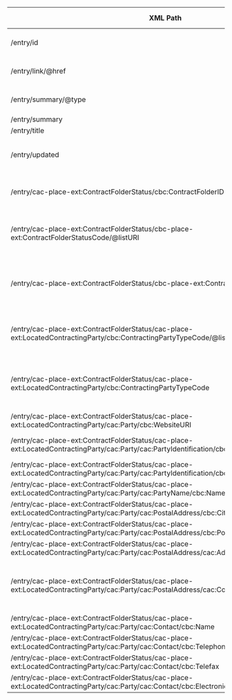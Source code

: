 | XML Path | Ontology Property | Entity Class | Related Entity Class | Subject Generation | Join Condition | Datatype | Function Name | Function Output |
| --- | --- | --- | --- | --- | --- | --- | --- | --- |
| /entry/id | :hasID | :ProcurementObject | :ID | Concatenate baseEntityURI and "/" and the value of id | N/A | String | None | - |
| /entry/link/@href | :hasID | :Document | :ID | Concatenate baseEntityURI and the value of href | N/A | String | None | - |
| /entry/summary/@type | :hasType | :Document | :DocumentType | Map "text" to a URI representing the type "text" in the ontology | N/A | String | None | - |
| /entry/summary | :hasDescription | :Document | String | N/A | N/A | String | None | - |
| /entry/title | :hasName | :Document | String | N/A | N/A | String | None | - |
| /entry/updated | :hasDispatchDate | :Document | Date | Convert the date to the xsd:dateTime format compatible with the ontology | N/A | xsd:dateTime | None | - |
| /entry/cac-place-ext:ContractFolderStatus/cbc:ContractFolderID | :hasID | :ProcurementObject | :ID | Concatenate baseEntityURI and "/" and the value of ContractFolderID | N/A | String | None | - |
| /entry/cac-place-ext:ContractFolderStatus/cbc-place-ext:ContractFolderStatusCode/@listURI | :hasDocumentStatusType | :Document | :CodelistValue | Map the listURI to the corresponding URI in the ontology using a function to transform a URI string to a URI | N/A | - | None | - |
| /entry/cac-place-ext:ContractFolderStatus/cbc-place-ext:ContractFolderStatusCode | :hasDocumentStatusCode | :Document | :CodelistValue | Map the value of ContractFolderStatusCode to the corresponding URI in the ontology using a function to transform a string to a URI | N/A | - | None | - |
| /entry/cac-place-ext:ContractFolderStatus/cac-place-ext:LocatedContractingParty/cbc:ContractingPartyTypeCode/@listURI | :hasLegalFormType | :Buyer | :CodelistValue | Map the listURI to the corresponding URI in the ontology using a function to transform a URI string to a URI | N/A | - | None | - |
| /entry/cac-place-ext:ContractFolderStatus/cac-place-ext:LocatedContractingParty/cbc:ContractingPartyTypeCode | :hasLegalForm | :Buyer | :CodelistValue | Map the value of ContractingPartyTypeCode to the corresponding URI in the ontology using a function to transform a string to a URI | N/A | - | None | - |
| /entry/cac-place-ext:ContractFolderStatus/cac-place-ext:LocatedContractingParty/cac:Party/cbc:WebsiteURI | :hasWebsite | :Buyer | - | N/A | N/A | - | None | - |
| /entry/cac-place-ext:ContractFolderStatus/cac-place-ext:LocatedContractingParty/cac:Party/cac:PartyIdentification/cbc:ID[@schemeName="DIR3"] | :hasDirectoryCode | :Buyer | :Identifier | Concatenate baseEntityURI and "/" and the value of ID | N/A | String | None | - |
| /entry/cac-place-ext:ContractFolderStatus/cac-place-ext:LocatedContractingParty/cac:Party/cac:PartyIdentification/cbc:ID[@schemeName="NIF"] | :hasTaxID | :Buyer | String | N/A | N/A | String | None | - |
| /entry/cac-place-ext:ContractFolderStatus/cac-place-ext:LocatedContractingParty/cac:Party/cac:PartyName/cbc:Name | :hasName | :Buyer | String | N/A | N/A | String | None | - |
| /entry/cac-place-ext:ContractFolderStatus/cac-place-ext:LocatedContractingParty/cac:Party/cac:PostalAddress/cbc:CityName | :hasCityName | :Address | String | N/A | N/A | String | None | - |
| /entry/cac-place-ext:ContractFolderStatus/cac-place-ext:LocatedContractingParty/cac:Party/cac:PostalAddress/cbc:PostalZone | :hasPostalZipCode | :Address | String | N/A | N/A | String | None | - |
| /entry/cac-place-ext:ContractFolderStatus/cac-place-ext:LocatedContractingParty/cac:Party/cac:PostalAddress/cac:AddressLine/cbc:Line | :hasStreetName | :Address | String | N/A | N/A | String | None | - |
| /entry/cac-place-ext:ContractFolderStatus/cac-place-ext:LocatedContractingParty/cac:Party/cac:PostalAddress/cac:Country/cbc:IdentificationCode | :hasCountryCode | :Address | :CountryCode | Map the value of IdentificationCode to the corresponding URI in the ontology using a function to transform a string to a URI | N/A | - | None | - |
| /entry/cac-place-ext:ContractFolderStatus/cac-place-ext:LocatedContractingParty/cac:Party/cac:Contact/cbc:Name | :hasContactName | :ContactPoint | String | N/A | N/A | String | None | - |
| /entry/cac-place-ext:ContractFolderStatus/cac-place-ext:LocatedContractingParty/cac:Party/cac:Contact/cbc:Telephone | :hasTelephone | :ContactPoint | String | N/A | N/A | String | None | - |
| /entry/cac-place-ext:ContractFolderStatus/cac-place-ext:LocatedContractingParty/cac:Party/cac:Contact/cbc:Telefax | :hasFaxNumber | :ContactPoint | String | N/A | N/A | String | None | - |
| /entry/cac-place-ext:ContractFolderStatus/cac-place-ext:LocatedContractingParty/cac:Party/cac:Contact/cbc:ElectronicMail | :hasEmail | :ContactPoint | String | N/A | N/A | String | None | - |
